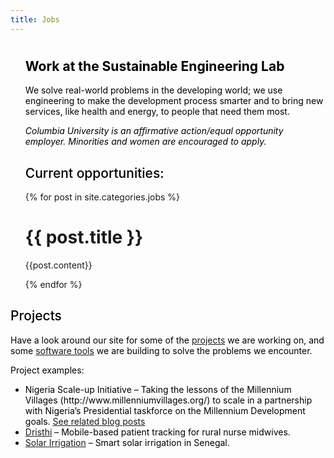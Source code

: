 ```yaml
---
title: Jobs
---
```

<ul class="post-list">

<h1 style="color: #000000;">
</h1>

<h2 style="color: #000000;">
  Work at the Sustainable Engineering Lab
</h2>

<p style="color: #000000;">
  We solve real-world problems in the developing world; we use engineering to make the development process smarter and to bring new services, like health and energy, to people that need them most. 
</p>

<p style="color: #000000;">
  <em>Columbia University is an affirmative action/equal opportunity employer. Minorities and women are encouraged to apply.</em>
</p>

<h2 style="font-weight: 500 !important; color: #000000;">
  Current opportunities:
</h2>
  {% for post in site.categories.jobs %}
      <h1>
        {{ post.title }}
      </h1>
      <p>{{post.content}}</p>
  {% endfor %}
</ul>
<h2 style="font-weight: 500 !important; color: #000000;">Projects</h2>
<p style="color: #000000;">Have a look around our site for some of the <a href="/projects/">projects</a> we are working on, and some <a href="/products-tools/">software tools</a> we are building to solve the problems we encounter.</p>
<p style="color: #000000;">Project examples:</p>

<ul style="color: #000000;">
	<li>Nigeria Scale-up Initiative &#8211; Taking the lessons of the Millennium Villages (http://www.millenniumvillages.org/) to scale in a partnership with Nigeria&#8217;s Presidential taskforce on the Millennium Development goals. <a href="/tags/#Nigeria Scale-up Initiative">See related blog posts</a></li>
	<li><a href="/dristhi/">Dristhi</a> &#8211; Mobile-based patient tracking for rural nurse midwives.</li>
	<li><a href="/smart-solar-irrigation/">Solar Irrigation</a> &#8211; Smart solar irrigation in Senegal.</li>
</ul>

